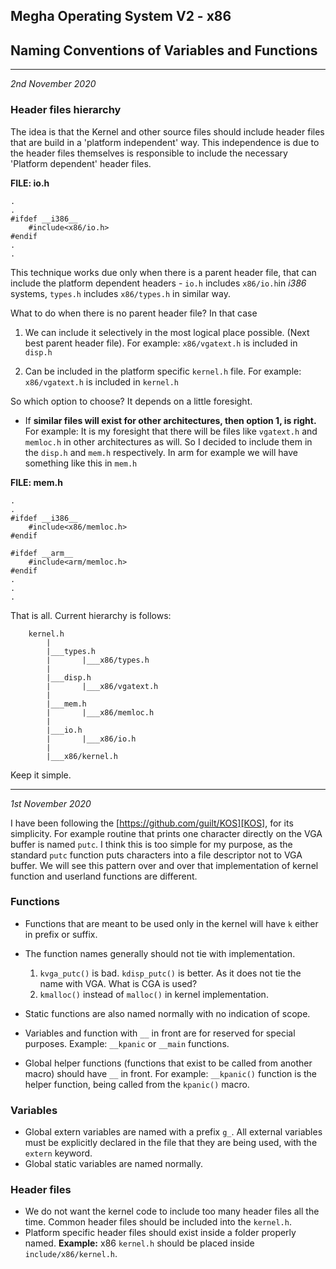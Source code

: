 ## Megha Operating System V2 - x86
## Naming Conventions of Variables and Functions
------------------------------------------------------------------------------
_2nd November 2020_

### Header files hierarchy

The idea is that the Kernel and other source files should include header files
that are build in a 'platform independent' way. This independence is due to the
header files themselves is responsible to include the necessary 'Platform
dependent' header files. 

**FILE: io.h**
```
.
.
#ifdef __i386__
    #include<x86/io.h>
#endif
.
.
```

This technique works due only when there is a parent header file, that can 
include the platform dependent headers -  `io.h` includes `x86/io.h`in
_i386_ systems, `types.h` includes `x86/types.h` in similar way.

What to do when there is no parent header file? In that case

1. We can include it selectively in the most logical place possible. (Next best
   parent header file). For example: `x86/vgatext.h` is included in `disp.h`

2. Can be included in the platform specific `kernel.h` file.
   For example: `x86/vgatext.h` is included in `kernel.h`

So which option to choose? It depends on a little foresight. 

* If **similar files will exist for other architectures, then option 1, is right.**
  For example: It is my foresight that there will be files like `vgatext.h` and
  `memloc.h` in other architectures as will. So I decided to include them in
  the `disp.h` and `mem.h` respectively. In arm for example we will have
  something like this in `mem.h`

**FILE: mem.h**
```
.
.
#ifdef __i386__
    #include<x86/memloc.h>
#endif

#ifdef __arm__
    #include<arm/memloc.h>
#endif
.
.
.
```

That is all. Current hierarchy is follows:

```
    kernel.h
        |
        |___types.h 
        |       |___x86/types.h
        |
        |___disp.h  
        |       |___x86/vgatext.h
        |
        |___mem.h
        |       |___x86/memloc.h
        |
        |___io.h    
        |       |___x86/io.h
        |
        |___x86/kernel.h
```

Keep it simple.

------------------------------------------------------------------------------
_1st November 2020_

I have been following the [https://github.com/guilt/KOS][KOS], for its 
simplicity. For example routine that prints one character directly on the VGA 
buffer is named `putc`. I think this is too simple for my purpose, as the 
standard `putc` function puts characters into a file descriptor not to VGA 
buffer. We will see this pattern over and over that implementation of kernel 
function and userland functions are different. 

### Functions

* Functions that are meant to be used only in the kernel will have `k` either 
  in prefix or suffix. 
* The function names generally should not tie with implementation.

  1. `kvga_putc()` is bad.
     `kdisp_putc()` is better. As it does not tie the name with VGA. What is CGA
     is used?
  2. `kmalloc()` instead of `malloc()` in kernel implementation.

* Static functions are also named normally with no indication of scope.

* Variables and function with `__` in front are for reserved for special
  purposes. Example: `__kpanic` or `__main` functions.

* Global helper functions (functions that exist to be called from another
  macro) should have `__` in front. For example: `__kpanic()` function is the
  helper function, being called from the `kpanic()` macro.

### Variables

* Global extern variables are named with a prefix `g_`. All external variables
  must be explicitly declared in the file that they are being used, with the
  `extern` keyword.
* Global static variables are named normally.

### Header files

* We do not want the kernel code to include too many header files all the time.
  Common header files should be included into the `kernel.h`. 
* Platform specific header files should exist inside a folder properly named. 
  **Example:** x86 `kernel.h` should be placed inside `include/x86/kernel.h`.

